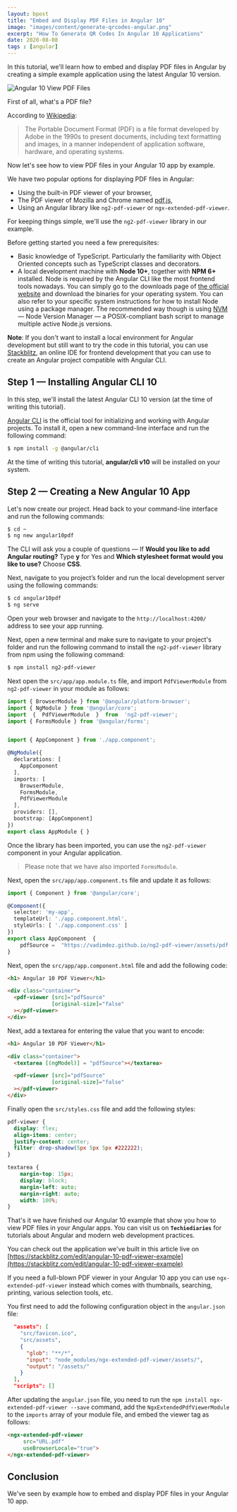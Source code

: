 ```yaml
---
layout: bpost
title: "Embed and Display PDF Files in Angular 10"
image: "images/content/generate-qrcodes-angular.png"
excerpt: "How To Generate QR Codes In Angular 10 Applications"
date: 2020-08-08
tags : [angular]
---
```


In this tutorial, we'll learn how to embed and display PDF files in Angular by creating a simple example application using the latest Angular 10 version.

![Angular 10 View PDF Files](https://www.techiediaries.com/assets/angular-10-pdf.png)

First of all, what's a PDF file?


According to  [Wikipedia](https://en.wikipedia.org/wiki/PDF):

>The Portable Document Format (PDF) is a file format developed by Adobe in the 1990s to present documents, including text formatting and images, in a manner independent of application software, hardware, and operating systems. 
 

Now let's see how to view PDF files in your Angular 10 app by example.

We have two popular options for displaying PDF files in Angular:

- Using the built-in PDF viewer of your browser,
- The PDF viewer of Mozilla and Chrome named [pdf.js](https://mozilla.github.io/pdf.js/),
- Using an Angular library like `ng2-pdf-viewer` or `ngx-extended-pdf-viewer`.

For keeping things simple, we'll use  the `ng2-pdf-viewer` library in our example.

Before getting started you need a few prerequisites:

-   Basic knowledge of TypeScript. Particularly the familiarity with Object Oriented concepts such as TypeScript classes and decorators.
-   A local development machine with  **Node 10+**, together with  **NPM 6+**  installed. Node is required by the Angular CLI like the most frontend tools nowadays. You can simply go to the downloads page of  [the official website](https://nodejs.org/downloads)  and download the binaries for your operating system. You can also refer to your specific system instructions for how to install Node using a package manager. The recommended way though is using  [NVM](https://github.com/nvm-sh/nvm)  — Node Version Manager — a POSIX-compliant bash script to manage multiple active Node.js versions.

**Note**: If you don't want to install a local environment for Angular development but still want to try the code in this tutorial, you can use  [Stackblitz](https://stackblitz.com/), an online IDE for frontend development that you can use to create an Angular project compatible with Angular CLI.

## Step 1 — Installing Angular CLI 10

In this step, we'll install the latest Angular CLI 10 version (at the time of writing this tutorial).

[Angular CLI](https://cli.angular.io/)  is the official tool for initializing and working with Angular projects. To install it, open a new command-line interface and run the following command:

```bash
$ npm install -g @angular/cli
```

At the time of writing this tutorial,  **angular/cli v10**  will be installed on your system.

## Step 2 — Creating a New Angular 10 App

Let's now create our project. Head back to your command-line interface and run the following commands:

```bash
$ cd ~
$ ng new angular10pdf
```

The CLI will ask you a couple of questions — If  **Would you like to add Angular routing?**  Type  **y**  for Yes and  **Which stylesheet format would you like to use?**  Choose  **CSS**.

Next, navigate to you project’s folder and run the local development server using the following commands:

```bash
$ cd angular10pdf
$ ng serve    
```

Open your web browser and navigate to the  `http://localhost:4200/`  address to see your app running.  

Next, open a new terminal and make sure to navigate to your project's folder and run the following command to install the  `ng2-pdf-viewer`  library from npm using the following command:

```bash
$ npm install ng2-pdf-viewer
```

Next open the  `src/app/app.module.ts`  file, and import  `PdfViewerModule`  from  `ng2-pdf-viewer`  in your module as follows:

```ts
import { BrowserModule } from '@angular/platform-browser';
import { NgModule } from '@angular/core';
import  {  PdfViewerModule  }  from  'ng2-pdf-viewer';
import { FormsModule } from '@angular/forms';


import { AppComponent } from './app.component';

@NgModule({
  declarations: [
    AppComponent
  ],
  imports: [
    BrowserModule,
    FormsModule,
    PdfViewerModule
  ],
  providers: [],
  bootstrap: [AppComponent]
})
export class AppModule { }
```

  
Once the library has been imported, you can use the  `ng2-pdf-viewer`  component in your Angular application.

> Please note that we have also imported  `FormsModule`.

Next, open the  `src/app/app.component.ts`  file and update it as follows:

```ts
import { Component } from '@angular/core';

@Component({
  selector: 'my-app',
  templateUrl: './app.component.html',
  styleUrls: [ './app.component.css' ]
})
export class AppComponent  {
    pdfSource =  "https://vadimdez.github.io/ng2-pdf-viewer/assets/pdf-test.pdf";
}
```

Next, open the  `src/app/app.component.html`  file and add the following code:

```html
<h1> Angular 10 PDF Viewer</h1>

<div class="container">
  <pdf-viewer [src]="pdfSource"
              [original-size]="false"
  ></pdf-viewer>
</div>
```


Next, add a textarea for entering the value that you want to encode:

```html
<h1> Angular 10 PDF Viewer</h1>

<div class="container">
  <textarea [(ngModel)] = "pdfSource"></textarea>

  <pdf-viewer [src]="pdfSource"
              [original-size]="false"
  ></pdf-viewer>
</div>
```

Finally open the  `src/styles.css`  file and add the following styles:

```css
pdf-viewer {
  display: flex;
  align-items: center;
  justify-content: center;
  filter: drop-shadow(5px 5px 5px #222222);
}

textarea {
    margin-top: 15px; 
    display: block;
    margin-left: auto;
    margin-right: auto;
    width: 100%;
}
```

That's it we have finished our Angular 10 example that show you how to view PDF files in your Angular apps. You can visit us on  **`Techiediaries`**  for tutorials about Angular and modern web development practices.

You can check out the application we've built in this article live on [https://stackblitz.com/edit/angular-10-pdf-viewer-example](https://stackblitz.com/edit/angular-10-pdf-viewer-example)

If you need a full-blown PDF viewer in your Angular 10 app you can use `ngx-extended-pdf-viewer` instead which comes with thumbnails, searching, printing, various selection tools, etc.

You first need to add the following  configuration object in the `angular.json` file:


```json
  "assets": [
    "src/favicon.ico",
    "src/assets",
    {
      "glob": "**/*",
      "input": "node_modules/ngx-extended-pdf-viewer/assets/",
      "output": "/assets/"
    }
  ],
  "scripts": []
```

After updating the `angular.json` file, you need to run the `npm install ngx-extended-pdf-viewer --save` command, add the `NgxExtendedPdfViewerModule` to the `imports` array of your module file, and embed the viewer tag as follows:

```html
<ngx-extended-pdf-viewer
     src="URL.pdf"
     useBrowserLocale="true">
</ngx-extended-pdf-viewer>
```

## Conclusion

We've seen by example how to embed and display PDF files in your Angular 10 app.

